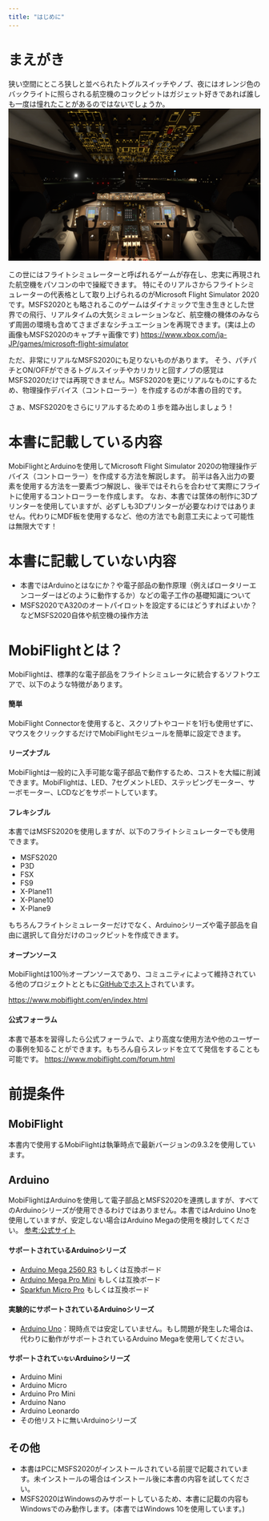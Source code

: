 ```yaml
---
title: "はじめに"
---
```

# まえがき
狭い空間にところ狭しと並べられたトグルスイッチやノブ、夜にはオレンジ色のバックライトに照らされる航空機のコックピットはガジェット好きであれば誰しも一度は憧れたことがあるのではないでしょうか。
![](/images/mobiflight-msfs2020-build-controller/getting-started/cockpit.png)

この世にはフライトシミュレーターと呼ばれるゲームが存在し、忠実に再現された航空機をパソコンの中で操縦できます。
特にそのリアルさからフライトシミュレーターの代表格として取り上げられるのがMicrosoft Flight Simulator 2020です。MSFS2020とも略されるこのゲームはダイナミックで生き生きとした世界での飛行、リアルタイムの大気シミュレーションなど、航空機の機体のみならず周囲の環境も含めてさまざまなシチュエーションを再現できます。(実は上の画像もMSFS2020のキャプチャ画像です)
https://www.xbox.com/ja-JP/games/microsoft-flight-simulator


ただ、非常にリアルなMSFS2020にも足りないものがあります。
そう、パチパチとON/OFFができるトグルスイッチやカリカリと回すノブの感覚はMSFS2020だけでは再現できません。MSFS2020を更にリアルなものにするため、物理操作デバイス（コントローラー）を作成するのが本書の目的です。


さぁ、MSFS2020をさらにリアルするための１歩を踏み出しましょう！

# 本書に記載している内容
MobiFlightとArduinoを使用してMicrosoft Flight Simulator 2020の物理操作デバイス（コントローラー）を作成する方法を解説します。
前半は各入出力の要素を使用する方法を一要素づつ解説し、後半ではそれらを合わせて実際にフライトに使用するコントローラーを作成します。
なお、本書では筐体の制作に3Dプリンターを使用していますが、必ずしも3Dプリンターが必要なわけではありません。代わりにMDF板を使用するなど、他の方法でも創意工夫によって可能性は無限大です！

# 本書に記載していない内容
- 本書ではArduinoとはなにか？や電子部品の動作原理（例えばロータリーエンコーダーはどのように動作するか）などの電子工作の基礎知識について
- MSFS2020でA320のオートパイロットを設定するにはどうすればよいか？などMSFS2020自体や航空機の操作方法

# MobiFlightとは？
MobiFlightは、標準的な電子部品をフライトシミュレータに統合するソフトウエアで、以下のような特徴があります。
#### 簡単
MobiFlight Connectorを使用すると、スクリプトやコードを1行も使用せずに、マウスをクリックするだけでMobiFlightモジュールを簡単に設定できます。
#### リーズナブル
MobiFlightは一般的に入手可能な電子部品で動作するため、コストを大幅に削減できます。MobiFlightは、LED、7セグメントLED、ステッピングモーター、サーボモーター、LCDなどをサポートしています。
#### フレキシブル
本書ではMSFS2020を使用しますが、以下のフライトシミュレーターでも使用できます。
- MSFS2020
- P3D
- FSX
- FS9
- X-Plane11
- X-Plane10
- X-Plane9

もちろんフライトシミュレーターだけでなく、Arduinoシリーズや電子部品を自由に選択して自分だけのコックピットを作成できます。
#### オープンソース
MobiFlightは100％オープンソースであり、コミュニティによって維持されている他のプロジェクトとともに[GitHubでホスト](https://github.com/MobiFlight)されています。

https://www.mobiflight.com/en/index.html

#### 公式フォーラム
本書で基本を習得したら公式フォーラムで、より高度な使用方法や他のユーザーの事例を知ることができます。もちろん自らスレッドを立てて発信をすることも可能です。
https://www.mobiflight.com/forum.html


# 前提条件
## MobiFlight
本書内で使用するMobiFlightは執筆時点で最新バージョンの9.3.2を使用しています。

## Arduino
MobiFlightはArduinoを使用して電子部品とMSFS2020を連携しますが、すべてのArduinoシリーズが使用できるわけではありません。本書ではArduino Unoを使用していますが、安定しない場合はArduino Megaの使用を検討してください。
[参考:公式サイト](https://www.mobiflight.com/en/documentation/module.html)

#### サポートされているArduinoシリーズ
- [Arduino Mega 2560 R3](https://docs.arduino.cc/hardware/mega-2560) もしくは互換ボード
- [Arduino Mega Pro Mini](https://www.amazon.co.jp/WINGONEER-Arduino-MINI%E3%82%A8%E3%83%B3%E3%83%99%E3%83%87%E3%83%83%E3%83%89%E3%80%81MCU-ATmega2560%E3%80%81USB-CH340G%E3%82%A8%E3%83%AC%E3%82%AF%E3%83%88%E3%83%AD%E3%83%8B%E3%82%AF%E3%82%B9/dp/B07HBR257M) もしくは互換ボード
- [Sparkfun Micro Pro](https://www.switch-science.com/catalog/1623/) もしくは互換ボード

#### 実験的にサポートされているArduinoシリーズ
- [Arduino Uno](https://docs.arduino.cc/hardware/uno-rev3)：現時点では安定していません。もし問題が発生した場合は、代わりに動作がサポートされているArduino Megaを使用してください。

#### サポートされて`いない`Arduinoシリーズ
- Arduino Mini
- Arduino Micro
- Arduino Pro Mini
- Arduino Nano
- Arduino Leonardo
- その他リストに無いArduinoシリーズ

## その他
- 本書はPCにMSFS2020がインストールされている前提で記載されています。未インストールの場合はインストール後に本書の内容を試してください。
- MSFS2020はWindowsのみサポートしているため、本書に記載の内容もWindowsでのみ動作します。(本書ではWindows 10を使用しています。)

